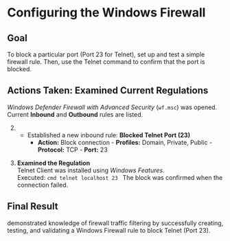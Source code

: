 # Configuring the Windows Firewall

##  Goal
To block a particular port (Port 23 for Telnet), set up and test a simple firewall rule. Then, use the Telnet command to confirm that the port is blocked.

##  Actions Taken: **Examined Current Regulations**  
   *Windows Defender Firewall with Advanced Security* (`wf.msc`) was opened.
   Current **Inbound** and **Outbound** rules are listed.

2. - Established a new inbound rule: **Blocked Telnet Port (23)**
     - **Action:** Block connection - **Profiles:** Domain, Private, Public - **Protocol:** TCP - **Port:** 23  

3. **Examined the Regulation**  
   Telnet Client was installed using *Windows Features*.  
   Executed: ```cmd telnet localhost 23 ```
   The block was confirmed when the connection failed.



## Final Result
demonstrated knowledge of firewall traffic filtering by successfully creating, testing, and validating a Windows Firewall rule to block Telnet (Port 23).
